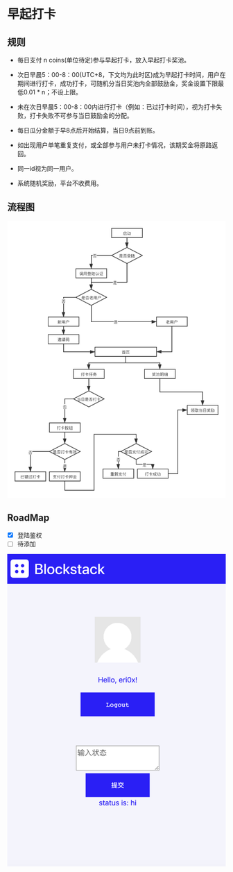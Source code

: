 # 早起打卡

## 规则

- 每日支付 n coins(单位待定)参与早起打卡，放入早起打卡奖池。

- 次日早晨5：00-8：00(UTC+8，下文均为此时区)成为早起打卡时间，用户在期间进行打卡，成功打卡，可随机分当日奖池内全部鼓励金，奖金设置下限最低0.01 * n；不设上限。

- 未在次日早晨5：00-8：00内进行打卡（例如：已过打卡时间），视为打卡失败，打卡失败不可参与当日鼓励金的分配。

- 每日瓜分金额于早8点后开始结算，当日9点前到账。

- 如出现用户单笔重复支付，或全部参与用户未打卡情况，该期奖金将原路返回。
  
- 同一id视为同一用户。

- 系统随机奖励，平台不收费用。

## 流程图

![FlowChart](zaoqidaka.png)

## RoadMap

- [x] 登陆鉴权 
- [ ] 待添加

![AuthDemo](auth.png)